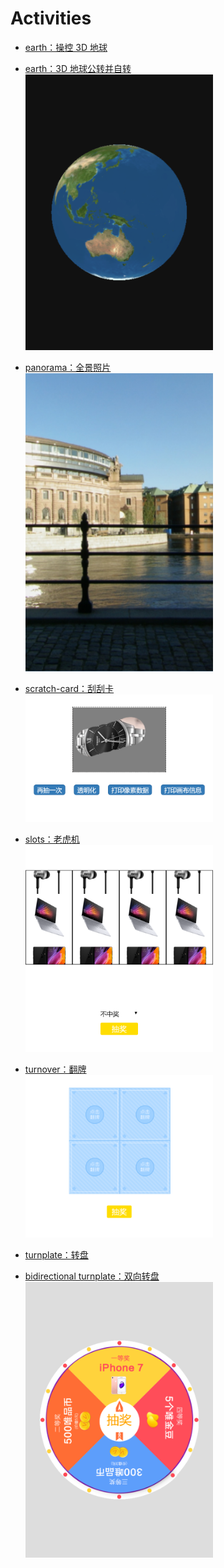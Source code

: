 # Activities
- [earth：操控 3D 地球](https://rrdawlx.github.io/activities/earth/manipulate) 
- [earth：3D 地球公转并自转](https://rrdawlx.github.io/activities/earth/revolution-and-rotation)  
  <img src="./common/imgs/earth.png" width="300" />

- [panorama：全景照片](https://rrdawlx.github.io/activities/panorama/)  
  <img src="./common/imgs/panorama.png" width="300" />

- [scratch-card：刮刮卡](https://rrdawlx.github.io/activities/scratch-card/)  
  <img src="./common/imgs/scratch-card.png" width="300" />

- [slots：老虎机](https://rrdawlx.github.io/activities/slots/)  
  <img src="./common/imgs/slots.png" width="300" />

- [turnover：翻牌](https://rrdawlx.github.io/activities/turnover/)  
  <img src="./common/imgs/turnover.png" width="300" />

- [turnplate：转盘](https://rrdawlx.github.io/activities/turnplate/)  
- [bidirectional turnplate：双向转盘](https://rrdawlx.github.io/activities/turnplate/bidirectional.html)  
  <img src="./common/imgs/turnplate.png" width="300" />
